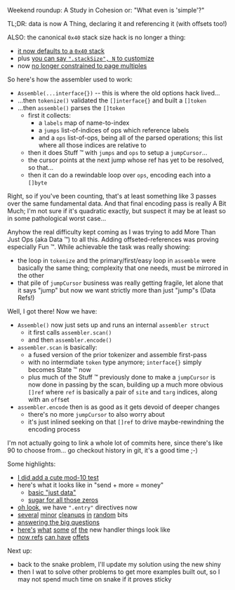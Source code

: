 Weekend roundup: A Study in Cohesion or: "What even is 'simple'?"

TL;DR: data is now A Thing, declaring it and referencing it (with offsets too!)

ALSO: the canonical `0x40` stack size hack is no longer a thing:
- [it now defaults to a `0x40` stack][2b6480ce]
- plus [you can say `".stackSize", N` to customize][6d8f8292]
- now [no longer constrained to page multiples][97e34426]

So here's how the assembler used to work:
- `Assemble(...interface{})` -- this is where the old options hack lived...
- ...then `tokenize()` validated the `[]interface{}` and built a `[]token`
- ...then `assemble()` parses the `[]token`
  - first it collects:
    - a `labels` map of name-to-index
    - a `jumps` list-of-indices of ops which reference labels
    - and a `ops` list-of-ops, being all of the parsed operations; this list
      where all those indices are relative to
  - then it does Stuff ™ with `jumps` and `ops` to setup a `jumpCursor`...
  - the cursor points at the next jump whose ref has yet to be resolved, so that...
  - then it can do a rewindable loop over `ops`, encoding each into a `[]byte`

Right, so if you've been counting, that's at least something like 3 passes over
the same fundamental data. And that final encoding pass is really A Bit Much;
I'm not sure if it's quadratic exactly, but suspect it may be at least so in
some pathological worst case...

Anyhow the real difficulty kept coming as I was trying to add More Than Just
Ops (aka Data ™) to all this. Adding offseted-references was proving especially
Fun ™. While achievable the task was really showing:
- the loop in `tokenize` and the primary/first/easy loop in `assemble` were
  basically the same thing; complexity that one needs, must be mirrored in the
  other
- that pile of `jumpCursor` business was really getting fragile, let alone that
  it says "jump" but now we want strictly more than just "jump"s (Data Refs!)

Well, I got there! Now we have:
- `Assemble()` now just sets up and runs an internal `assembler struct`
  - it first calls `assembler.scan()`
  - and then `assembler.encode()`
- `assembler.scan` is basically:
  - a fused version of the prior tokenizer and assemble first-pass
  - with no intermdiate `token` type anymore; `interface{}` simply becomes
    State ™ now
  - plus much of the Stuff ™ previously done to make a `jumpCursor` is now done
    in passing by the scan, building up a much more obvious `[]ref` where `ref`
    is basically a pair of `site` and `targ` indices, along with an `off`set
- `assembler.encode` then is as good as it gets devoid of deeper changes
  - there's no more `jumpCursor` to also worry about
  - it's just inlined seeking on that `[]ref` to drive maybe-rewindning the
    encoding process

I'm not actually going to link a whole lot of commits here, since there's like
90 to choose from... go checkout history in git, it's a good time ;-)

Some highlights:
- [I did add a cute mod-10 test][f5a9ce70]
- here's what it looks like in "send + more = money"
  - [basic "just data"][33e70c8c]
  - [sugar for all those zeros][b9b126be]
- [oh look][2a9d6630], we have `".entry"` directives now
- [several][49e4b1d1] [minor][be1f7c54] [cleanups][968df81d] [in][c7e53607] [random][bd7eec00] bits
- [answering the big questions][3b754870]
- [here's][2d512991] [what][9415f3e6] [some][dbb07d48] [of][8d55b0d7] [the][e52a3858] new handler things look like
- [now refs][d6d15e6c] [can have][92d9adac] [offets][7709360e]

Next up:
- back to the snake problem, I'll update my solution using the new shiny
- then I wat to solve other problems to get more examples built out, so I may
  not spend much time on snake if it proves sticky

[49e4b1d1]: https://github.com/jcorbin/stackvm/commit/49e4b1d13441f6111b9f64b7d39cbf411d8a722f
[97e34426]: https://github.com/jcorbin/stackvm/commit/97e34426c79d1e56699d9cc240b9734e3d6adc86
[be1f7c54]: https://github.com/jcorbin/stackvm/commit/be1f7c548f2a811e29f1a85fa907c5cb0c9dde41
[968df81d]: https://github.com/jcorbin/stackvm/commit/968df81d47a9fecc92954ac85fe87db8aaf8d5e3
[c7e53607]: https://github.com/jcorbin/stackvm/commit/c7e536077ecdd120af309ff3420f14aac03b10c8
[3b754870]: https://github.com/jcorbin/stackvm/commit/3b7548702204f7c04376d9cf571bd306f662ef9c
[bd7eec00]: https://github.com/jcorbin/stackvm/commit/bd7eec004dc54ca9c6cd269ce2db750d55a654f3
[f5a9ce70]: https://github.com/jcorbin/stackvm/commit/f5a9ce709a9a7b47e83f0dd7a43bf5fa2a990e35
[2d512991]: https://github.com/jcorbin/stackvm/commit/2d512991315b55f615a1fd59311b17aff52aca48
[9415f3e6]: https://github.com/jcorbin/stackvm/commit/9415f3e657a11669085813acd7805961cac7a3b4
[dbb07d48]: https://github.com/jcorbin/stackvm/commit/dbb07d4807674ca65057efb9777876dfe1f88b78
[8d55b0d7]: https://github.com/jcorbin/stackvm/commit/8d55b0d7a44b734dc3874ec303c9a275ff7c4ac7
[e52a3858]: https://github.com/jcorbin/stackvm/commit/e52a3858a004b70c4a461e6559d1ca2f2181845f
[d6d15e6c]: https://github.com/jcorbin/stackvm/commit/d6d15e6cec5b82b34ce108408497d088bc8a9424
[92d9adac]: https://github.com/jcorbin/stackvm/commit/92d9adac41a141bdb244651e88bf7cb63c6c5d99
[7709360e]: https://github.com/jcorbin/stackvm/commit/7709360e02daed523dc4cf2a240b5262624877a1
[33e70c8c]: https://github.com/jcorbin/stackvm/commit/33e70c8c92ecf33031f55ee68d096c5f585da962
[b9b126be]: https://github.com/jcorbin/stackvm/commit/b9b126be805d667d33a2d624d9f7b59f4f0366e9
[2b6480ce]: https://github.com/jcorbin/stackvm/commit/2b6480ced9e0be0fda77510377f4ac05e0826b1e
[6d8f8292]: https://github.com/jcorbin/stackvm/commit/6d8f82927addabbc8a00f8b1b2fe39dee4bd9740
[2a9d6630]: https://github.com/jcorbin/stackvm/commit/2a9d6630feb971d136f7d3dc1bf525389630caf4
